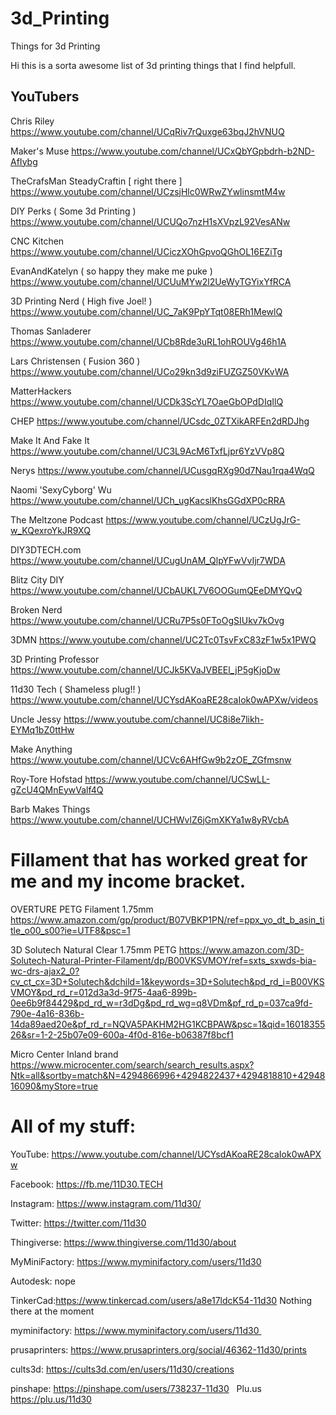 # 3d_Printing
Things for 3d Printing

Hi this is a sorta awesome list of 3d printing things that I find helpfull.

## YouTubers

Chris Riley
https://www.youtube.com/channel/UCqRiv7rQuxge63bqJ2hVNUQ

Maker's Muse
https://www.youtube.com/channel/UCxQbYGpbdrh-b2ND-AfIybg

TheCrafsMan SteadyCraftin [ right there ]
https://www.youtube.com/channel/UCzsjHlc0WRwZYwlinsmtM4w

DIY Perks ( Some 3d Printing )
https://www.youtube.com/channel/UCUQo7nzH1sXVpzL92VesANw

CNC Kitchen 
https://www.youtube.com/channel/UCiczXOhGpvoQGhOL16EZiTg

EvanAndKatelyn ( so happy they make me puke )
https://www.youtube.com/channel/UCUuMYw2l2UeWyTGYixYfRCA

3D Printing Nerd ( High five Joel! )
https://www.youtube.com/channel/UC_7aK9PpYTqt08ERh1MewlQ

Thomas Sanladerer
https://www.youtube.com/channel/UCb8Rde3uRL1ohROUVg46h1A

Lars Christensen ( Fusion 360 )
https://www.youtube.com/channel/UCo29kn3d9ziFUZGZ50VKvWA

MatterHackers
https://www.youtube.com/channel/UCDk3ScYL7OaeGbOPdDIqIlQ

CHEP
https://www.youtube.com/channel/UCsdc_0ZTXikARFEn2dRDJhg

Make It And Fake It
https://www.youtube.com/channel/UC3L9AcM6TxfLjpr6YzVVp8Q

Nerys
https://www.youtube.com/channel/UCusgqRXg90d7Nau1rqa4WqQ

Naomi 'SexyCyborg' Wu
https://www.youtube.com/channel/UCh_ugKacslKhsGGdXP0cRRA

The Meltzone Podcast
https://www.youtube.com/channel/UCzUgJrG-w_KQexroYkJR9XQ

DIY3DTECH.com
https://www.youtube.com/channel/UCugUnAM_QlpYFwVvIjr7WDA

Blitz City DIY
https://www.youtube.com/channel/UCbAUKL7V6OOGumQEeDMYQvQ

Broken Nerd
https://www.youtube.com/channel/UCRu7P5s0FToOgSIUkv7kOvg

3DMN
https://www.youtube.com/channel/UC2Tc0TsvFxC83zF1w5x1PWQ

3D Printing Professor
https://www.youtube.com/channel/UCJk5KVaJVBEEl_jP5gKjoDw

11d30 Tech ( Shameless plug!! )
https://www.youtube.com/channel/UCYsdAKoaRE28caIok0wAPXw/videos

Uncle Jessy 
https://www.youtube.com/channel/UC8i8e7likh-EYMq1bZ0ttHw

Make Anything
https://www.youtube.com/channel/UCVc6AHfGw9b2zOE_ZGfmsnw

Roy-Tore Hofstad
https://www.youtube.com/channel/UCSwLL-gZcU4QMnEywValf4Q

Barb Makes Things
https://www.youtube.com/channel/UCHWvlZ6jGmXKYa1w8yRVcbA

# Fillament that has worked great for me and my income bracket.
OVERTURE PETG Filament 1.75mm
https://www.amazon.com/gp/product/B07VBKP1PN/ref=ppx_yo_dt_b_asin_title_o00_s00?ie=UTF8&psc=1

3D Solutech Natural Clear 1.75mm PETG
https://www.amazon.com/3D-Solutech-Natural-Printer-Filament/dp/B00VKSVMOY/ref=sxts_sxwds-bia-wc-drs-ajax2_0?cv_ct_cx=3D+Solutech&dchild=1&keywords=3D+Solutech&pd_rd_i=B00VKSVMOY&pd_rd_r=012d3a3d-9f75-4aa6-899b-0ee6b9f84429&pd_rd_w=r3dDg&pd_rd_wg=q8VDm&pf_rd_p=037ca9fd-790e-4a16-836b-14da89aed20e&pf_rd_r=NQVA5PAKHM2HG1KCBPAW&psc=1&qid=1601835526&sr=1-2-25b07e09-600a-4f0d-816e-b06387f8bcf1

Micro Center Inland brand
https://www.microcenter.com/search/search_results.aspx?Ntk=all&sortby=match&N=4294866996+4294822437+4294818810+4294816090&myStore=true

# All of my stuff:
YouTube: https://www.youtube.com/channel/UCYsdAKoaRE28caIok0wAPXw

Facebook: https://fb.me/11D30.TECH

Instagram: https://www.instagram.com/11d30/

Twitter: https://twitter.com/11d30

Thingiverse: https://www.thingiverse.com/11d30/about

MyMiniFactory: https://www.myminifactory.com/users/11d30

Autodesk: nope

TinkerCad:https://www.tinkercad.com/users/a8e17ldcK54-11d30 Nothing there at the moment

myminifactory: https://www.myminifactory.com/users/11d30 

prusaprinters: https://www.prusaprinters.org/social/46362-11d30/prints

cults3d: https://cults3d.com/en/users/11d30/creations

pinshape: https://pinshape.com/users/738237-11d30
 
Plu.us
https://plu.us/11d30
